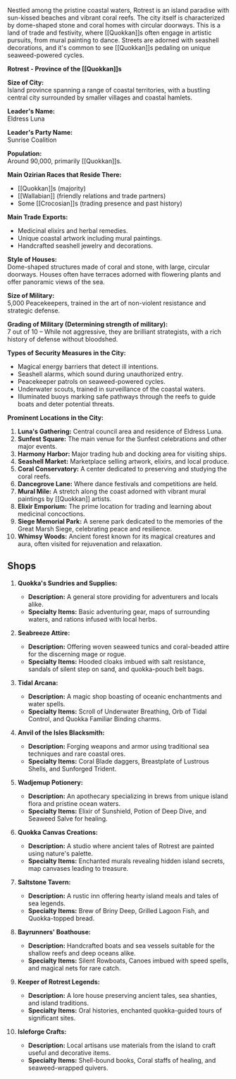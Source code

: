 Nestled among the pristine coastal waters, Rotrest is an island paradise with sun-kissed beaches and vibrant coral reefs. The city itself is characterized by dome-shaped stone and coral homes with circular doorways. This is a land of trade and festivity, where [[Quokkan]]s often engage in artistic pursuits, from mural painting to dance. Streets are adorned with seashell decorations, and it's common to see [[Quokkan]]s pedaling on unique seaweed-powered cycles.

**Rotrest - Province of the [[Quokkan]]s**

**Size of City:**  
Island province spanning a range of coastal territories, with a bustling central city surrounded by smaller villages and coastal hamlets.

**Leader's Name:**  
Eldress Luna

**Leader's Party Name:**  
Sunrise Coalition

**Population:**  
Around 90,000, primarily [[Quokkan]]s.

**Main Ozirian Races that Reside There:**  
- [[Quokkan]]s (majority)
- [[Wallabian]] (friendly relations and trade partners)
- Some [[Crocosian]]s (trading presence and past history)
  
**Main Trade Exports:**  
- Medicinal elixirs and herbal remedies.
- Unique coastal artwork including mural paintings.
- Handcrafted seashell jewelry and decorations.
  
**Style of Houses:**  
Dome-shaped structures made of coral and stone, with large, circular doorways. Houses often have terraces adorned with flowering plants and offer panoramic views of the sea.

**Size of Military:**  
5,000 Peacekeepers, trained in the art of non-violent resistance and strategic defense.

**Grading of Military (Determining strength of military):**  
7 out of 10 – While not aggressive, they are brilliant strategists, with a rich history of defense without bloodshed.

**Types of Security Measures in the City:**  
- Magical energy barriers that detect ill intentions.
- Seashell alarms, which sound during unauthorized entry.
- Peacekeeper patrols on seaweed-powered cycles.
- Underwater scouts, trained in surveillance of the coastal waters.
- Illuminated buoys marking safe pathways through the reefs to guide boats and deter potential threats.

**Prominent Locations in the City:**  
1. **Luna's Gathering:** Central council area and residence of Eldress Luna.
2. **Sunfest Square:** The main venue for the Sunfest celebrations and other major events.
3. **Harmony Harbor:** Major trading hub and docking area for visiting ships.
4. **Seashell Market:** Marketplace selling artwork, elixirs, and local produce.
5. **Coral Conservatory:** A center dedicated to preserving and studying the coral reefs.
6. **Dancegrove Lane:** Where dance festivals and competitions are held.
7. **Mural Mile:** A stretch along the coast adorned with vibrant mural paintings by [[Quokkan]] artists.
8. **Elixir Emporium:** The prime location for trading and learning about medicinal concoctions.
9. **Siege Memorial Park:** A serene park dedicated to the memories of the Great Marsh Siege, celebrating peace and resilience.
10. **Whimsy Woods:** Ancient forest known for its magical creatures and aura, often visited for rejuvenation and relaxation.

## Shops

1. **Quokka's Sundries and Supplies:**
    
    - **Description:** A general store providing for adventurers and locals alike.
    - **Specialty Items:** Basic adventuring gear, maps of surrounding waters, and rations infused with local herbs.
2. **Seabreeze Attire:**
    
    - **Description:** Offering woven seaweed tunics and coral-beaded attire for the discerning mage or rogue.
    - **Specialty Items:** Hooded cloaks imbued with salt resistance, sandals of silent step on sand, and quokka-pouch belt bags.
3. **Tidal Arcana:**
    
    - **Description:** A magic shop boasting of oceanic enchantments and water spells.
    - **Specialty Items:** Scroll of Underwater Breathing, Orb of Tidal Control, and Quokka Familiar Binding charms.
4. **Anvil of the Isles Blacksmith:**
    
    - **Description:** Forging weapons and armor using traditional sea techniques and rare coastal ores.
    - **Specialty Items:** Coral Blade daggers, Breastplate of Lustrous Shells, and Sunforged Trident.
5. **Wadjemup Potionery:**
    
    - **Description:** An apothecary specializing in brews from unique island flora and pristine ocean waters.
    - **Specialty Items:** Elixir of Sunshield, Potion of Deep Dive, and Seaweed Salve for healing.
6. **Quokka Canvas Creations:**
    
    - **Description:** A studio where ancient tales of Rotrest are painted using nature's palette.
    - **Specialty Items:** Enchanted murals revealing hidden island secrets, map canvases leading to treasure.
7. **Saltstone Tavern:**
    
    - **Description:** A rustic inn offering hearty island meals and tales of sea legends.
    - **Specialty Items:** Brew of Briny Deep, Grilled Lagoon Fish, and Quokka-topped bread.
8. **Bayrunners' Boathouse:**
    
    - **Description:** Handcrafted boats and sea vessels suitable for the shallow reefs and deep oceans alike.
    - **Specialty Items:** Silent Rowboats, Canoes imbued with speed spells, and magical nets for rare catch.
9. **Keeper of Rotrest Legends:**
    
    - **Description:** A lore house preserving ancient tales, sea shanties, and island traditions.
    - **Specialty Items:** Oral histories, enchanted quokka-guided tours of significant sites.
10. **Isleforge Crafts:**
    
    - **Description:** Local artisans use materials from the island to craft useful and decorative items.
    - **Specialty Items:** Shell-bound books, Coral staffs of healing, and seaweed-wrapped quivers.
      



